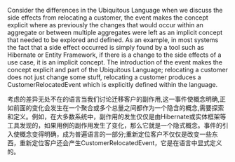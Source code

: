 Consider the differences in the Ubiquitous Language when we discuss the side effects from relocating a customer, the event makes the concept explicit where as previously the changes that would occur within an aggregate or between multiple aggregates were left as an implicit concept that needed to be explored and defined. As an example, in most systems the fact that a side effect occurred is simply found by a tool such as Hibernate or Entity Framework, if there is a change to the side effects of a use case, it is an implicit concept. The introduction of the event makes the concept explicit and part of the Ubiquitous Language; relocating a customer does not just change some stuff, relocating a customer produces a CustomerRelocatedEvent which is explicitly defined within the language.



考虑的差异无处不在的语言当我们讨论迁移客户的副作用,这一事件使概念明确,正如前面的变化会发生在一个聚合或多个总量之间都作为一个隐含的概念,需要探索和定义。例如，在大多数系统中，副作用的发生仅仅是由Hibernate或实体框架等工具发现的，如果用例的副作用发生了变化，那么它就是一个隐式概念。事件的引入使概念变得明确，成为普遍语言的一部分;重新定位客户不仅仅是改变一些东西，重新定位客户还会产生CustomerRelocatedEvent，它是在语言中显式定义的。

